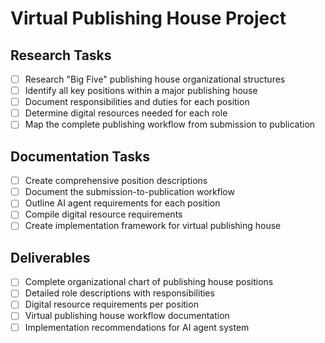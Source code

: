 # Virtual Publishing House Project

## Research Tasks
- [ ] Research "Big Five" publishing house organizational structures
- [ ] Identify all key positions within a major publishing house
- [ ] Document responsibilities and duties for each position
- [ ] Determine digital resources needed for each role
- [ ] Map the complete publishing workflow from submission to publication

## Documentation Tasks
- [ ] Create comprehensive position descriptions
- [ ] Document the submission-to-publication workflow
- [ ] Outline AI agent requirements for each position
- [ ] Compile digital resource requirements
- [ ] Create implementation framework for virtual publishing house

## Deliverables
- [ ] Complete organizational chart of publishing house positions
- [ ] Detailed role descriptions with responsibilities
- [ ] Digital resource requirements per position
- [ ] Virtual publishing house workflow documentation
- [ ] Implementation recommendations for AI agent system
